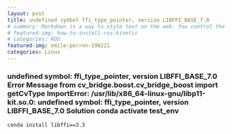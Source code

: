 ```yaml
---
layout: post
title: undefined symbol ffi_type_pointer, version LIBFFI_BASE_7.0
# summary: Markdown is a way to style text on the web. You control the display of the document; formating words as bold or italic, adding images, and creating lists are just a few of the things we can do with Markdown. Mostly, Markdown is just regular text with a few non-alphabetic characters thrown in.
# featured-img: how-to-install-ros-kinetic
# categories: ROS
featured-img: emile-perron-190221
categories: Linux
---
```


### undefined symbol: ffi_type_pointer, version LIBFFI_BASE_7.0 Error Message from cv_bridge.boost.cv_bridge_boost import getCvType ImportError: /usr/lib/x86_64-linux-gnu/libp11-kit.so.0: undefined symbol: ffi_type_pointer, version LIBFFI_BASE_7.0 Solution conda activate test_env 

```
conda install libffi==3.3
```